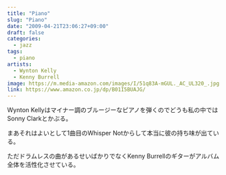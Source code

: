 ```yaml
---
title: "Piano"
slug: "Piano"
date: "2009-04-21T23:06:27+09:00"
draft: false
categories:
  - jazz
tags: 
  - piano
artists:
  - Wynton Kelly
  - Kenny Burrell
image: https://m.media-amazon.com/images/I/51q83A-mGUL._AC_UL320_.jpg
link: https://www.amazon.co.jp/dp/B01I5BUAJG/
---
```

Wynton Kellyはマイナー調のブルージーなピアノを弾くのでどうも私の中ではSonny Clarkとかぶる。
<!--mpre-->
まあそれはよいとして1曲目のWhisper Notからして本当に彼の持ち味が出ている。

ただドラムレスの曲があるせいばかりでなくKenny Burrellのギターがアルバム全体を活性化させている。
